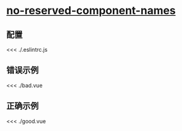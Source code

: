 
# [no-reserved-component-names](https://eslint.vuejs.org/rules/no-reserved-component-names.html)

## 配置

<<< ./.eslintrc.js

## 错误示例

<<< ./bad.vue

## 正确示例

<<< ./good.vue
        